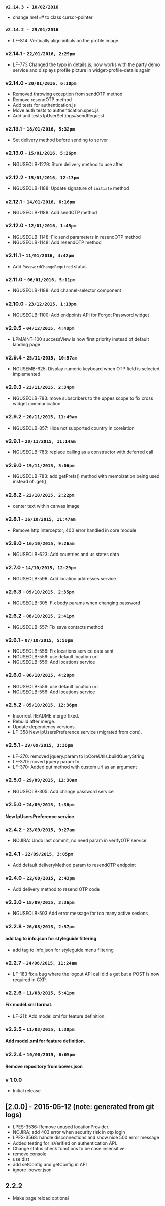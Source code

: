 ### `v2.14.3 - 10/02/2016`
* change href=# to class cursor-pointer

### `v2.14.2 - 29/01/2016`
* LF-814: Vertically align initials on the profile image.

### v2.14.1 - `22/01/2016, 2:29pm`
* LF-773 Changed the typo in details.js, now works with the party demo service and displays profile picture in widget-profile-details again

### v2.14.0 - `20/01/2016, 6:10pm`
* Removed throwing exception from sendOTP method
* Remove resendOTP method
* Add tests for authentication.js
* Move auth tests to authentication.spec.js
* Add unit tests lpUserSettings#sendRequest

### v2.13.1 - `18/01/2016, 5:32pm`
* Set delivery method before sending to server

### v2.13.0 - `15/01/2016, 5:26pm`
* NGUSEOLB-1279: Store delivery method to use after

### v2.12.2 - `15/01/2016, 12:13pm`
* NGUSEOLB-1188: Update signature of `initiate` method

### v2.12.1 - `14/01/2016, 6:16pm`
* NGUSEOLB-1188: Add sendOTP method

### v2.12.0 - `12/01/2016, 1:45pm`
* NGUSEOLB-1148: Fix send parameters in resendOTP method
* NGUSEOLB-1148: Add resendOTP method

### v2.11.1 - `11/01/2016, 4:42pm`
* Add `PasswordChangeRequired` status

### v2.11.0 - `06/01/2016, 5:11pm`
* NGUSEOLB-1188: Add channel-selector component

### v2.10.0 - `23/12/2015, 1:19pm`
* NGUSEOLB-1100: Add endpoints API for Forgot Password widget

### v2.9.5 - `04/12/2015, 4:48pm`
* LPMAINT-100 successView is now first priority instead of default landing page

### v2.9.4 - `25/11/2015, 10:57am`
* NGUSEMB-625: Display numeric keyboard when OTP field is selected implemented

### v2.9.3 - `23/11/2015, 2:34pm`
* NGUSEOLB-783: move subscribers to the uppes scope to fix cross widget communication

### v2.9.2 - `20/11/2015, 11:49am`
* NGUSEOLB-857: Hide not supported country in corelation

### v2.9.1 - `20/11/2015, 11:14am`
* NGUSEOLB-783: replace calling  as a constructor with deferred call

### v2.9.0 - `19/11/2015, 5:06pm`
* NGUSEOLB-783: add getPrefs() method with memoization being used instead of .get()

### v2.8.2 - `22/10/2015, 2:22pm`
* center text within canvas image

### v2.8.1 - `16/10/2015, 11:47am`
* Remove http interceptor, 400 error handled in core module

### v2.8.0 - `16/10/2015, 9:26am`
* NGUSEOLB-623: Add countries and us states data

### v2.7.0 - `14/10/2015, 12:29pm`
* NGUSEOLB-596: Add location addresses service

### v2.6.3 - `09/10/2015, 2:35pm`
* NGUSEOLB-305: Fix body params when changing password

### v2.6.2 - `08/10/2015, 2:41pm`
* NGUSEOLB-557: Fix save contacts method

### v2.6.1 - `07/10/2015, 5:50pm`
* NGUSEOLB-556: Fix locations service data sent
* NGUSEOLB-556: use default location url
* NGUSEOLB-556: Add locations service

### v2.6.0 - `06/10/2015, 4:20pm`
* NGUSEOLB-556: use default location url
* NGUSEOLB-556: Add locations service

### v2.5.2 - `05/10/2015, 12:36pm`
* Incorrect README merge fixed.
* Rebuild after merge.
* Update dependency versions.
* LF-358 New lpUsersPreference service (migrated from core).

### v2.5.1 - `29/09/2015, 3:36pm`
* LF-370: removed jquery.param to lpCoreUtils.buildQueryString
* LF-370: moved jquery param fn
* LF-370: Added put method with custom url as an argument

### v2.5.0 - `29/09/2015, 11:30am`
* NGUSEOLB-305: Add change password service

### v2.5.0 - `24/09/2015, 1:36pm`
#### New lpUsersPreference service.


### v2.4.2 - `23/09/2015, 9:27am`
* NOJIRA: Undo last commit, no need param in verifyOTP service

### v2.4.1 - `22/09/2015, 3:05pm`
* Add default deliveryMethod param to resendOTP endpoint

### v2.4.0 - `22/09/2015, 2:43pm`
* Add delivery method to resend OTP code

### v2.3.0 - `18/09/2015, 3:36pm`
* NGUSEOLB-503 Add error message for too many active sesions


### v2.2.8 - `26/08/2015, 2:57pm`
#### add tag to info.json for styleguide filtering
* add tag to info.json for styleguide menu filtering


### v2.2.7 - `24/08/2015, 11:24am`
* LF-183 fix a bug where the logout API call did a get but a POST is now required in CXP.


### v2.2.6 - `11/08/2015, 5:41pm`
#### Fix model.xml format.
* LF-211: Add model.xml for feature definition.


### v2.2.5 - `11/08/2015, 1:38pm`
#### Add model.xml for feature definition.


### v2.2.4 - `10/08/2015, 6:05pm`
#### Remove repository from bower.json


### v 1.0.0
* Initial release
## [2.0.0] - 2015-05-12 (note: generated from git logs)

 - LPES-3536: Remove unused locationProvider.
 - NOJIRA: add 403 error when security risk in otp login
 - LPES-3568: handle disconnections and show nice 500 error message
 - Added testing for isVerified on authentication API.
 - Change status check functions to be case insensitive.
 - remove console
 - use dist
 - add setConfig and getConfig in API
 - ignore .bower.json

## 2.2.2
- Make page reload optional
